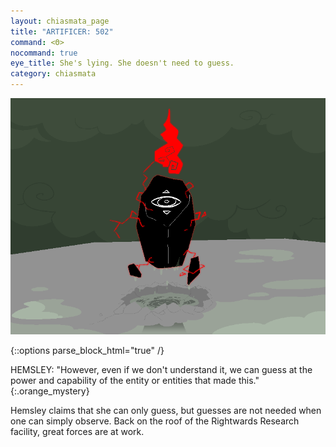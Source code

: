 ```yaml
---
layout: chiasmata_page
title: "ARTIFICER: 502"
command: <Θ>
nocommand: true
eye_title: She's lying. She doesn't need to guess.
category: chiasmata
---
```


![502](/chiasmata/images/narrative/500.png)

{::options parse_block_html="true" /}
<div class="dialogue">
HEMSLEY: "However, even if we don't understand it, we can guess at the power and capability of the entity or entities that made this." 
{:.orange_mystery}
</div>

Hemsley claims that she can only guess, but guesses are not needed when one can simply observe.
Back on the roof of the Rightwards Research facility, great forces are at work.